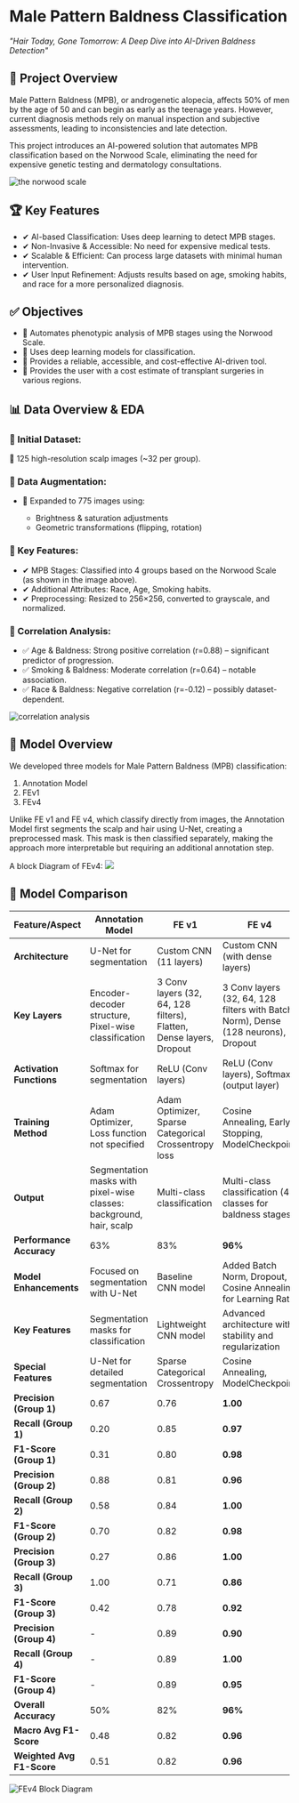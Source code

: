 # Male Pattern Baldness Classification

_"Hair Today, Gone Tomorrow: A Deep Dive into AI-Driven Baldness Detection"_

## 🚀 Project Overview

Male Pattern Baldness (MPB), or androgenetic alopecia, affects 50% of men by the age of 50 and can begin as early as the teenage years. However, current diagnosis methods rely on manual inspection and subjective assessments, leading to inconsistencies and late detection.

This project introduces an AI-powered solution that automates MPB classification based on the Norwood Scale, eliminating the need for expensive genetic testing and dermatology consultations.

![the norwood scale](images/norwood_scale.png)

## 🏆 Key Features

- ✔ AI-based Classification: Uses deep learning to detect MPB stages.
- ✔ Non-Invasive & Accessible: No need for expensive medical tests.
- ✔ Scalable & Efficient: Can process large datasets with minimal human intervention.
- ✔ User Input Refinement: Adjusts results based on age, smoking habits, and race for a more personalized diagnosis.

## ✅ Objectives

- 🔹 Automates phenotypic analysis of MPB stages using the Norwood Scale.
- 🔹 Uses deep learning models for classification.
- 🔹 Provides a reliable, accessible, and cost-effective AI-driven tool.
- 🔹 Provides the user with a cost estimate of transplant surgeries in various regions.

## 📊 Data Overview & EDA

### 📌 Initial Dataset:

🔹 125 high-resolution scalp images (~32 per group).

### 📌 Data Augmentation:

- 🔹 Expanded to 775 images using:

  - Brightness & saturation adjustments
  - Geometric transformations (flipping, rotation)

### 📌 Key Features:

- ✔ MPB Stages: Classified into 4 groups based on the Norwood Scale (as shown in the image above).
- ✔ Additional Attributes: Race, Age, Smoking habits.
- ✔ Preprocessing: Resized to 256×256, converted to grayscale, and normalized.

### 📌 Correlation Analysis:

- ✅ Age & Baldness: Strong positive correlation (r=0.88) – significant predictor of progression.
- ✅ Smoking & Baldness: Moderate correlation (r=0.64) – notable association.
- ✅ Race & Baldness: Negative correlation (r=-0.12) – possibly dataset-dependent.

![correlation analysis](images/correlation_matrix.png)

## 🧠 Model Overview

We developed three models for Male Pattern Baldness (MPB) classification:

1. Annotation Model
2. FEv1
3. FEv4

Unlike FE v1 and FE v4, which classify directly from images, the Annotation Model first segments the scalp and hair using U-Net, creating a preprocessed mask. This mask is then classified separately, making the approach more interpretable but requiring an additional annotation step.

A block Diagram of FEv4:
![](images/FEv4_block.png)

## 🔬 Model Comparison

| Feature/Aspect            | Annotation Model                                                    | FE v1                                                               | FE v4                                                                             |
| ------------------------- | ------------------------------------------------------------------- | ------------------------------------------------------------------- | --------------------------------------------------------------------------------- |
| **Architecture**          | U-Net for segmentation                                              | Custom CNN (11 layers)                                              | Custom CNN (with dense layers)                                                    |
| **Key Layers**            | Encoder-decoder structure, Pixel-wise classification                | 3 Conv layers (32, 64, 128 filters), Flatten, Dense layers, Dropout | 3 Conv layers (32, 64, 128 filters with Batch Norm), Dense (128 neurons), Dropout |
| **Activation Functions**  | Softmax for segmentation                                            | ReLU (Conv layers)                                                  | ReLU (Conv layers), Softmax (output layer)                                        |
| **Training Method**       | Adam Optimizer, Loss function not specified                         | Adam Optimizer, Sparse Categorical Crossentropy loss                | Cosine Annealing, Early Stopping, ModelCheckpoint                                 |
| **Output**                | Segmentation masks with pixel-wise classes: background, hair, scalp | Multi-class classification                                          | Multi-class classification (4 classes for baldness stages)                        |
| **Performance Accuracy**  | 63%                                                                 | 83%                                                                 | **96%**                                                                           |
| **Model Enhancements**    | Focused on segmentation with U-Net                                  | Baseline CNN model                                                  | Added Batch Norm, Dropout, Cosine Annealing for Learning Rate                     |
| **Key Features**          | Segmentation masks for classification                               | Lightweight CNN model                                               | Advanced architecture with stability and regularization                           |
| **Special Features**      | U-Net for detailed segmentation                                     | Sparse Categorical Crossentropy                                     | Cosine Annealing, ModelCheckpoint                                                 |
| **Precision (Group 1)**   | 0.67                                                                | 0.76                                                                | **1.00**                                                                          |
| **Recall (Group 1)**      | 0.20                                                                | 0.85                                                                | **0.97**                                                                          |
| **F1-Score (Group 1)**    | 0.31                                                                | 0.80                                                                | **0.98**                                                                          |
| **Precision (Group 2)**   | 0.88                                                                | 0.81                                                                | **0.96**                                                                          |
| **Recall (Group 2)**      | 0.58                                                                | 0.84                                                                | **1.00**                                                                          |
| **F1-Score (Group 2)**    | 0.70                                                                | 0.82                                                                | **0.98**                                                                          |
| **Precision (Group 3)**   | 0.27                                                                | 0.86                                                                | **1.00**                                                                          |
| **Recall (Group 3)**      | 1.00                                                                | 0.71                                                                | **0.86**                                                                          |
| **F1-Score (Group 3)**    | 0.42                                                                | 0.78                                                                | **0.92**                                                                          |
| **Precision (Group 4)**   | -                                                                   | 0.89                                                                | **0.90**                                                                          |
| **Recall (Group 4)**      | -                                                                   | 0.89                                                                | **1.00**                                                                          |
| **F1-Score (Group 4)**    | -                                                                   | 0.89                                                                | **0.95**                                                                          |
| **Overall Accuracy**      | 50%                                                                 | 82%                                                                 | **96%**                                                                           |
| **Macro Avg F1-Score**    | 0.48                                                                | 0.82                                                                | **0.96**                                                                          |
| **Weighted Avg F1-Score** | 0.51                                                                | 0.82                                                                | **0.96**                                                                          |

![FEv4 Block Diagram](images/)
